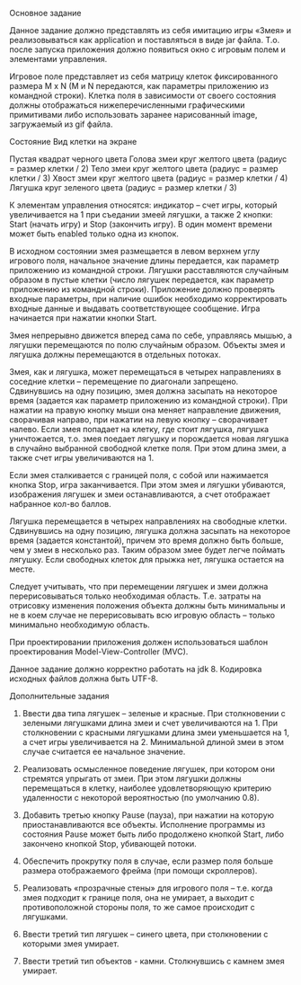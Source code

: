 Основное задание

Данное задание должно представлять из себя имитацию игры «Змея» и реализовываться как application 
и поставляться в виде jar файла. Т.о. после запуска приложения должно появиться окно с игровым 
полем и элементами управления. 

Игровое поле представляет из себя матрицу клеток фиксированного размера M x N 
(M и N передаются, как параметры приложению из командной строки). Клетка поля в зависимости 
от своего состояния должны отображаться нижеперечисленными графическими примитивами либо 
использовать заранее нарисованный image, загружаемый из gif файла.

Состояние			Вид клетки на экране

Пустая				квадрат черного цвета
Голова змеи			круг желтого цвета (радиус = размер клетки / 2)
Тело змеи			круг желтого цвета (радиус = размер клетки / 3)
Хвост змеи			круг желтого цвета (радиус = размер клетки / 4)
Лягушка				круг зеленого цвета (радиус = размер клетки / 3)

К элементам управления относятся: индикатор – счет игры, который увеличивается на 1 
при съедании змеей лягушки, а также 2 кнопки: Start (начать игру) и Stop (закончить игру). 
В один момент времени может быть enabled только одна из кнопок.

В исходном состоянии змея размещается в левом верхнем углу игрового поля, начальное значение 
длины передается, как параметр приложению из командной строки. Лягушки расставляются 
случайным образом в пустые клетки (число лягушек передается, как параметр приложению из 
командной строки). Приложение должно проверять входные параметры, при наличие ошибок 
необходимо корректировать входные данные и выдавать соответствующее сообщение. Игра начинается 
при нажатии кнопки Start.

Змея непрерывно движется вперед сама по себе, управляясь мышью, а лягушки перемещаются по полю 
случайным образом. Объекты змея и лягушка должны перемещаются в отдельных потоках. 

Змея, как и лягушка, может перемещаться в четырех направлениях в соседние клетки – перемещение 
по диагонали запрещено. Сдвинувшись на одну позицию, змея должна засыпать на некоторое время 
(задается как параметр приложению из командной строки). При нажатии на правую кнопку мыши она 
меняет направление движения, сворачивая направо, при нажатии на левую кнопку – сворачивает налево. 
Если змея попадает на клетку, где стоит лягушка, лягушка уничтожается, т.о. змея поедает лягушку 
и порождается новая лягушка в случайно выбранной свободной клетке поля. При этом длина змеи, 
а также счет игры увеличиваются на 1.

Если змея сталкивается с границей поля, с собой или нажимается кнопка Stop, игра заканчивается. 
При этом змея и лягушки убиваются, изображения лягушек и змеи останавливаются, а счет 
отображает набранное кол-во баллов.

Лягушка перемещается в четырех направлениях на свободные клетки. Сдвинувшись на одну позицию, 
лягушка должна засыпать на некоторое время (задается константой), причем это время должно быть 
больше, чем у змеи в несколько раз. Таким образом змее будет легче поймать лягушку. Если 
свободных клеток для прыжка нет, лягушка остается на месте.

Следует учитывать, что при перемещении лягушек и змеи  должна перерисовываться только 
необходимая область. Т.е. затраты на отрисовку изменения положения объекта должны быть минимальны 
и не в коем случае не перерисовывать всю игровую область – только минимально необходимую область.

При проектировании приложения должен использоваться шаблон проектирования 
Model-View-Controller (MVC).

Данное задание должно корректно работать на jdk 8. Кодировка исходных файлов должна быть UTF-8.

Дополнительные задания

1. Ввести два типа лягушек – зеленые и красные. При столкновении с зелеными лягушками длина змеи 
и счет увеличиваются на 1.  При столкновении с красными лягушками длина змеи уменьшается на 1, 
а счет игры увеличивается на 2. Минимальной длиной змеи в этом случае считается ее начальное 
значение. 

2. Реализовать осмысленное поведение лягушек, при котором они стремятся упрыгать от змеи. 
При этом лягушки должны перемещаться в клетку, наиболее удовлетворяющую критерию удаленности 
с некоторой вероятностью (по умолчанию 0.8).

3. Добавить третью кнопку Pause (пауза), при нажатии на которую приостанавливаются все объекты. 
Исполнение программы из состояния Pause может быть либо продолжено кнопкой Start, либо 
закончено кнопкой Stop, убивающей потоки.

4. Обеспечить прокрутку поля в случае, если размер поля больше размера отображаемого фрейма 
(при помощи скроллеров).

5. Реализовать «прозрачные стены» для игрового поля – т.е. когда змея подходит к границе поля, 
она не умирает, а выходит с противоположной стороны поля, то же самое происходит с лягушками. 

6. Ввести третий тип лягушек – синего цвета, при столкновении с которыми змея умирает.

7. Ввести третий тип объектов - камни. Столкнувшись с камнем змея умирает.
